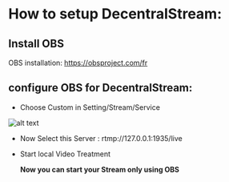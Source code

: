 # How to setup DecentralStream:

## Install OBS
OBS installation: https://obsproject.com/fr

## configure OBS for DecentralStream:

- Choose Custom in Setting/Stream/Service

![alt text](https://github.com/1yam/HackatonPoc/blob/main/Images/DecentralStream-OBS-Config1.png)

- Now Select this Server : rtmp://127.0.0.1:1935/live

- Start local Video Treatment

  **Now you can start your Stream only using OBS**
